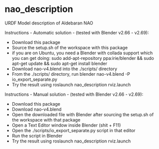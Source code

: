 nao_description
===============

URDF Model description of Aldebaran NAO

Instructions - Automatic solution - (tested with Blender v2.66 - v2.69):
- Download this package
- Source the setup.sh of the workspace with this package
- if you are on Ubuntu, you need a Blender with collada support which you can get doing:
   sudo add-apt-repository ppa:irie/blender && sudo apt-get update && sudo apt-get install blender
- Download nao-v4.blend into the ./scripts/ directory
- From the ./scripts/ directory, run blender nao-v4.blend -P io_export_separate.py 
- Try the result using roslaunch nao_description rviz.launch

Instructions - Manual solution - (tested with Blender v2.66 - v2.69):
- Download this package
- Download nao-v4.blend
- Open the downloaded file with Blender after sourcing the setup.sh of the workspace with that package
- Open a Text Editor window inside Blender (shit + F11)
- Open the ./scripts/io_export_separate.py script in that editor
- Run the script in Blender
- Try the result using roslaunch nao_description rviz.launch
